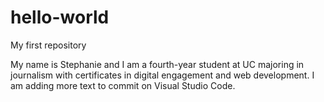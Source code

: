 # hello-world
My first repository

My name is Stephanie and I am a fourth-year student at UC majoring in journalism with certificates in digital engagement and web development. I am adding more text to commit on Visual Studio Code. 